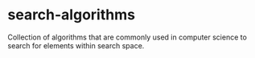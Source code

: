 # search-algorithms
Collection of algorithms that are commonly used in computer science to search for elements within search space.

